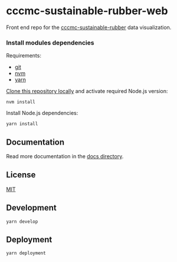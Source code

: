 # cccmc-sustainable-rubber-web

Front end repo for the [cccmc-sustainable-rubber](https://github.com/developmentseed/cccmc-sustainable-rubber) data visualization.


### Install modules dependencies

Requirements:

- [git](https://git-scm.com)
- [nvm](https://github.com/creationix/nvm)
- [yarn](https://yarnpkg.com/docs/install)

[Clone this repository locally](https://help.github.com/en/github/creating-cloning-and-archiving-repositories/cloning-a-repository) and activate required Node.js version:

```
nvm install
```

Install Node.js dependencies:

```
yarn install
```
## Documentation

Read more documentation in the [docs directory](docs/).

## License
[MIT](LICENSE.md)

## Development

```
yarn develop
```

## Deployment

```
yarn deployment
```
